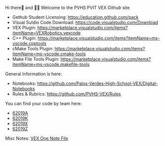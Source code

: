 Hi there👋 and 🙋‍♀️ Welcome to the PVHS PVIT VEX Github site
- Gethub Student Licensing: https://education.github.com/pack
- Visual Sutdio Code Download: https://code.visualstudio.com/Download
- VEX Plugin: https://marketplace.visualstudio.com/items?itemName=VEXRobotics.vexcode
- C++ Plugin: https://marketplace.visualstudio.com/items?itemName=ms-vscode.cpptools
- cMake Tools Plugin: https://marketplace.visualstudio.com/items?itemName=ms-vscode.cmake-tools
- Make File Tools Plugin: https://marketplace.visualstudio.com/items?itemName=ms-vscode.makefile-tools

General Information is here: 
- Notebooks: https://github.com/Palos-Verdes-High-School-VEX/Digital-Notebooks
- Rules & Rubrics: https://github.com/PVHS-VEX/Rules

You can find your code by team here:
- <a href=https://github.com/Palos-Verdes-High-School-VEX/62019A>62019A</a>
- <a href=https://github.com/Palos-Verdes-High-School-VEX/62019K>62019K</a>
- <a href=https://github.com/Palos-Verdes-High-School-VEX/62019X>62019X</a>
- <a href=https://github.com/Palos-Verdes-High-School-VEX/62019Z>62019Z</a>

Misc Notes: <a href="https://1drv.ms/o/s!AlHtdHcnx986hqwK17zmgt7H6UyS6A?e=aAuoBZ">VEX One Note File</a>
<!--

-->
